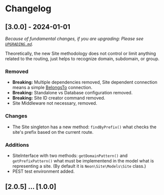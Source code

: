 # Changelog

## [3.0.0] - 2024-01-01

_Because of fundamental changes, if you are upgrading: Please see [`UPGRADING.md`](UPGRADING.md)._

Theoretically, the new Site methodology does not control or limit anything related to the routing, just helps to recognize domain, subdomain, or group.

### Removed

- **Breaking:** Multiple dependencies removed, Site dependent connection means a simple [BelongsTo](https://laravel.com/docs/10.x/eloquent-relationships#one-to-many-inverse) connection.
- **Breaking:** Standalone vs Database configuration removed.
- **Breaking:** Site ID creator command removed.
- Site Middleware not necessary, removed.

### Changes

- The Site singleton has a new method: `findByPrefix()` what checks the site's prefix based on the current route.

### Additions

- SiteInterface with two methods: `getDomainPattern()` and `getPrefixPattern()` what must be implementend in the model what is representing a site. (By default it is `Neon\Site\Models\Site` class.)
- PEST test environment added.

## [2.0.5] ... [1.0.0] 




